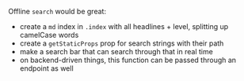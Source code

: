 Offline `search` would be great:

- create a `md` index in `.index` with all headlines + level, splitting up camelCase words
- create a `getStaticProps` prop for search strings with their path
- make a search bar that can search through that in real time
- on backend-driven things, this function can be passed through an endpoint as well
